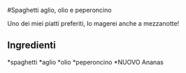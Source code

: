 #Spaghetti aglio, olio e peperoncino

Uno dei miei piatti preferiti, lo magerei anche a mezzanotte!

## Ingredienti

*spaghetti
*aglio
*olio
*peperoncino
*NUOVO Ananas

